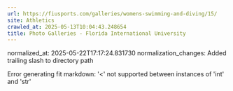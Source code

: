 ```yaml
---
url: https://fiusports.com/galleries/womens-swimming-and-diving/15/
site: Athletics
crawled_at: 2025-05-13T10:04:43.248654
title: Photo Galleries - Florida International University
---
```

normalized_at: 2025-05-22T17:17:24.831730
normalization_changes: Added trailing slash to directory path

Error generating fit markdown: '<' not supported between instances of 'int' and 'str'